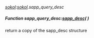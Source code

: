 _[sokol](../../modules/sokol/sokol-module.md):[sokol](../../modules/sokol/sokol-module.md).sapp\_query\_desc_
##### Function sapp\_query\_desc:[sapp_desc](../../modules/sokol/sokol-sapp_desc.md)(  )
return a copy of the sapp_desc structure
